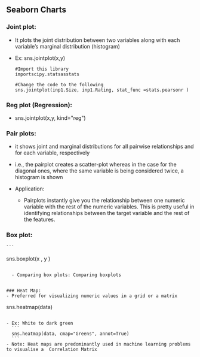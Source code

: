 ## Seaborn Charts

### Joint plot:
- It plots the joint distribution between two variables along with each variable’s marginal distribution (histogram)
- Ex: sns.jointplot(x,y)
  
    ```
    #Import this library
    importscipy.statsasstats

    #Change the code to the following
    sns.jointplot(inp1.Size, inp1.Rating, stat_func =stats.pearsonr )
    ```

### Reg plot (Regression):
- sns.jointplot(x,y, kind="reg")



### Pair plots:
- it shows joint and marginal distributions for all pairwise relationships and for each variable, respectively
- i.e., the pairplot creates a scatter-plot whereas in the case for the diagonal ones, where the same variable is being considered twice, a histogram is shown


- Application:
  - Pairplots instantly give you the relationship between one numeric variable with the rest of the numeric variables. This is pretty useful in identifying relationships between the target variable and the rest of the features.
		
		
### Box plot:
	```
  sns.boxplot(x , y )
  ```

	- Comparing box plots: Comparing boxplots	
	
	
### Heat Map:
- Preferred for visualizing numeric values in a grid or a matrix
  ```
  sns.heatmap(data)
  ```

- Ex: White to dark green
    ``` 
    sns.heatmap(data, cmap="Greens", annot=True)
    ```
- Note: Heat maps are predominantly used in machine learning problems to visualise a  Correlation Matrix
